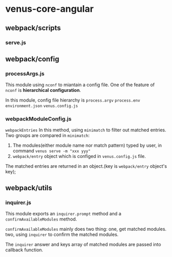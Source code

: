 # venus-core-angular
## webpack/scripts
### serve.js


## webpack/config
### processArgs.js
This module using `nconf` to miantain a config file. One of the feature of `nconf` is **hierarchical configuration**.

In this module, config file hierarchy is
  `process.argv`
  `process.env`
  `environment.json`
  `venus.config.js`

### webpackModuleConfig.js
`webpackEntries`
In this method, using `minimatch` to filter out matched entries.
Two groups are compared in `minimatch`:
1. The modules(either module name nor match pattern) typed by user, in command `venus serve -m "xxx yyy"`
2. `webpack/entry` object which is configed in `venus.config.js` file.

The matched entries are returned in an object.(key is `webpack/entry` object's key);






## webpack/utils
### inquirer.js
This module exports an `inquirer.prompt` method and a `confirmAvailableModules` method.

`confirmAvailableModules` mainly does two thing:
one, get matched modules.
two, using `inquirer` to confirm the matched modules.

The `inquirer` answer and keys array of matched modules are passed into callback function.

